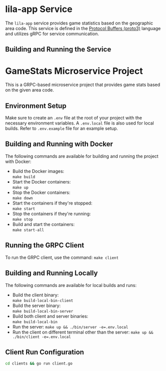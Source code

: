 # lila-app Service

The `lila-app` service provides game statistics based on the geographic area code. This service is defined in the [Protocol Buffers (proto3)](https://developers.google.com/protocol-buffers) language and utilizes gRPC for service communication.

## Building and Running the Service

# GameStats Microservice Project

This is a GRPC-based microservice project that provides game stats based on the given area code.

## Environment Setup

Make sure to create an `.env` file at the root of your project with the necessary environment variables. A `.env.local` file is also used for local builds. Refer to `.env.example` file for an example setup.

## Building and Running with Docker

The following commands are available for building and running the project with Docker:

- Build the Docker images:  
  `make build`
- Start the Docker containers:  
  `make up`
- Stop the Docker containers:  
  `make down`
- Start the containers if they're stopped:  
  `make start`
- Stop the containers if they're running:  
  `make stop`
- Build and start the containers:  
  `make start-all`

## Running the GRPC Client

To run the GRPC client, use the command:
`make client`

## Building and Running Locally

The following commands are available for local builds and runs:

- Build the client binary:  
  `make build-local-bin-client`
- Build the server binary:  
  `make build-local-bin-server`
- Build both client and server binaries:  
  `make build-local-bin`
- Run the server:
  `make up && ./bin/server -e=.env.local`
- Run the client on different terminal other than the server:
  `make up && ./bin/client -e=.env.local`

## Client Run Configuration

```bash
cd clients && go run client.go
```
